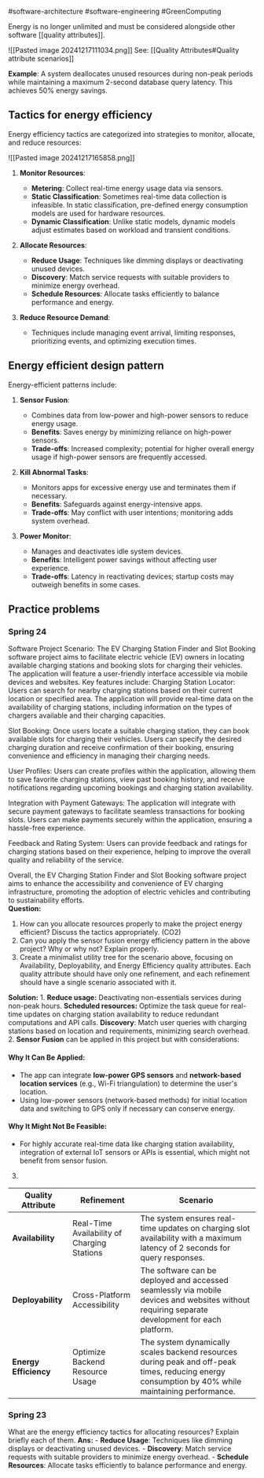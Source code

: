 #software-architecture #software-engineering #GreenComputing 

Energy is no longer unlimited and must be considered alongside other software [[quality attributes]].

![[Pasted image 20241217111034.png]]
See: [[Quality Attributes#Quality attribute scenarios]]

**Example**: A system deallocates unused resources during non-peak periods while maintaining a maximum 2-second database query latency. This achieves 50% energy savings.

## Tactics for energy efficiency

Energy efficiency tactics are categorized into strategies to monitor, allocate, and reduce resources:

![[Pasted image 20241217165858.png]]

1. **Monitor Resources**:
    
    - **Metering**: Collect real-time energy usage data via sensors.
    - **Static Classification**: Sometimes real-time data collection is infeasible. In static classification, pre-defined energy consumption models are used for hardware resources.
    - **Dynamic Classification**: Unlike static models, dynamic models adjust estimates based on workload and transient conditions.
2. **Allocate Resources**:
    
    - **Reduce Usage**: Techniques like dimming displays or deactivating unused devices.
    - **Discovery**: Match service requests with suitable providers to minimize energy overhead.
    - **Schedule Resources**: Allocate tasks efficiently to balance performance and energy.
3. **Reduce Resource Demand**:
    
    - Techniques include managing event arrival, limiting responses, prioritizing events, and optimizing execution times.



## Energy efficient design pattern
Energy-efficient patterns include:

1. **Sensor Fusion**:
    
    - Combines data from low-power and high-power sensors to reduce energy usage.
    - **Benefits**: Saves energy by minimizing reliance on high-power sensors.
    - **Trade-offs**: Increased complexity; potential for higher overall energy usage if high-power sensors are frequently accessed.
2. **Kill Abnormal Tasks**:
    
    - Monitors apps for excessive energy use and terminates them if necessary.
    - **Benefits**: Safeguards against energy-intensive apps.
    - **Trade-offs**: May conflict with user intentions; monitoring adds system overhead.
3. **Power Monitor**:
    
    - Manages and deactivates idle system devices.
    - **Benefits**: Intelligent power savings without affecting user experience.
    - **Trade-offs**: Latency in reactivating devices; startup costs may outweigh benefits in some cases.


## Practice problems

### Spring 24
Software Project Scenario: The EV Charging Station Finder and Slot Booking software project aims to facilitate electric vehicle (EV) owners in locating available charging stations and booking slots for charging their vehicles. The application will feature a user-friendly interface accessible via mobile devices and websites.
Key features include:
Charging Station Locator: Users can search for nearby charging stations based on their current location or specified area. The application will provide real-time data on the availability of charging stations, including information on the types of chargers available and their charging capacities.

Slot Booking: Once users locate a suitable charging station, they can book available slots for charging their vehicles. Users can specify the desired charging duration and receive confirmation of their booking, ensuring convenience and efficiency in managing their charging needs.

User Profiles: Users can create profiles within the application, allowing them to save favorite charging stations, view past booking history, and receive notifications regarding upcoming bookings and charging station availability.

Integration with Payment Gateways: The application will integrate with secure payment gateways to facilitate seamless transactions for booking slots. Users can make payments securely within the application, ensuring a hassle-free experience.

Feedback and Rating System: Users can provide feedback and ratings for charging stations based on their experience, helping to improve the overall quality and reliability of the service.
  
Overall, the EV Charging Station Finder and Slot Booking software project aims to enhance the accessibility and convenience of EV charging infrastructure, promoting the adoption of electric vehicles and contributing to sustainability efforts.  
**Question:**
1. How can you allocate resources properly to make the project energy efficient? Discuss the tactics appropriately. (CO2) 
2. Can you apply the sensor fusion energy efficiency pattern in the above project? Why or why not? Explain properly. 
3. Create a minimalist utility tree for the scenario above, focusing on Availability, Deployability, and Energy Efficiency quality attributes. Each quality attribute should have only one refinement, and each refinement should have a single scenario associated with it.

**Solution:**
1. 
	**Reduce usage:** Deactivating non-essentials services during non-peak hours.
	**Scheduled resources:** Optimize the task queue for real-time updates on charging station availability to reduce redundant computations and API calls.
	**Discovery**: Match user queries with charging stations based on location and requirements, minimizing search overhead.
2.
   **Sensor Fusion** can be applied in this project but with considerations:
   #### **Why It Can Be Applied**:

- The app can integrate **low-power GPS sensors** and **network-based location services** (e.g., Wi-Fi triangulation) to determine the user's location.
- Using low-power sensors (network-based methods) for initial location data and switching to GPS only if necessary can conserve energy.

#### **Why It Might Not Be Feasible**:

- For highly accurate real-time data like charging station availability, integration of external IoT sensors or APIs is essential, which might not benefit from sensor fusion.
3. 
| **Quality Attribute** | **Refinement**                              | **Scenario**                                                                                                                                      |
| --------------------- | ------------------------------------------- | ------------------------------------------------------------------------------------------------------------------------------------------------- |
| **Availability**      | Real-Time Availability of Charging Stations | The system ensures real-time updates on charging slot availability with a maximum latency of 2 seconds for query responses.                       |
| **Deployability**     | Cross-Platform Accessibility                | The software can be deployed and accessed seamlessly via mobile devices and websites without requiring separate development for each platform.    |
| **Energy Efficiency** | Optimize Backend Resource Usage             | The system dynamically scales backend resources during peak and off-peak times, reducing energy consumption by 40% while maintaining performance. |


### Spring 23
What are the energy efficiency tactics for allocating resources? Explain briefly each of them.
**Ans:**
    - **Reduce Usage**: Techniques like dimming displays or deactivating unused devices.
    - **Discovery**: Match service requests with suitable providers to minimize energy overhead.
    - **Schedule Resources**: Allocate tasks efficiently to balance performance and energy.

